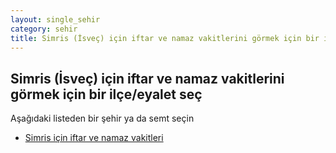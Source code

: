 ```yaml
---
layout: single_sehir
category: sehir
title: Simris (İsveç) için iftar ve namaz vakitlerini görmek için bir ilçe/eyalet seç
---
```



## Simris (İsveç) için iftar ve namaz vakitlerini görmek için bir ilçe/eyalet seç

Aşağıdaki listeden bir şehir ya da semt seçin


* [Simris için iftar ve namaz vakitleri](/iftar.html?sehir=Simris&ulke=İsveç&state=Simris)
